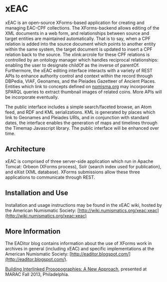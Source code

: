 xEAC
====

xEAC is an open-source XForms-based application for creating and managing EAC-CPF collections.  The XForms-backend allows editing of the XML documents in a web form, and relationships between source and target entities are maintained automatically.  That is to say, when a CPF relation is added into the source document which points to another entity within the same system, the target document is updated to insert a CPF relation back to the source.  The xlink:arcrole for these CPF relations is controlled by an ontology manager which handles reciprocal relationships: enabling the user to designate childOf as the inverse of parentOf.  Furthermore, the xEAC editing interface interacts with a variety of REST APIs to enhance authority control and context within the record through DBPedia, VIAF, Geonames, and the Pleiades Gazetteer of Ancient Places.  Entities which link to concepts defined on [nomisma.org](http://nomisma.org) may incorporate SPARQL queries to extract thumbnail images of related coins.  More APIs will be incorporate eventually.

The public interface includes a simple search/faceted browse, an Atom feed, and RDF and KML serializations.  KML is generated by places which link to Geonames and Pleiades URIs, and in conjunction with standard dates, the interface enables the generation of maps and timelines through the Timemap Javascript library.  The public interface will be enhanced over time.

Architecture
------------

xEAC is comprised of three server-side application which run in Apache Tomcat: Orbeon (XForms process), Solr (search index used for publication), and eXist (XML database).  XForms submissions allow these three applications to communicate through REST.

Installation and Use
--------------------

Installation and usage instructions may be found in the xEAC wiki, hosted by the American Numismatic Society: [http://wiki.numismatics.org/xeac:xeac](http://wiki.numismatics.org/xeac:xeac)

More Information
-----------------
The EADitor blog contains information about the use of XForms work in archives in general (including xEAC) and specific implementations at the American Numismatic Society: [http://eaditor.blogspot.com/](http://eaditor.blogspot.com/).

[Building Interlinked Prosopographies: A New Approach](http://www.slideshare.net/ewg118/marac-2013), presented at MARAC Fall 2013, Philadelphia.


